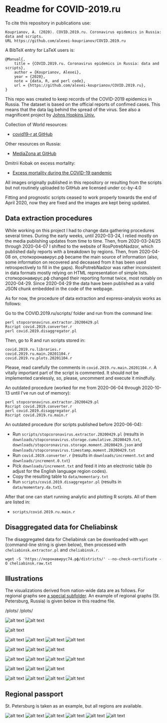 # Readme for COVID-2019.ru

To cite this repository in publications use:

    Kouprianov, A. (2020). COVID.2019.ru. Coronavirus epidemics in Russia: data and scripts. 
    URL https://github.com/alexei-kouprianov/COVID.2019.ru

A BibTeX entry for LaTeX users is:

    @Manual{,
        title = {COVID.2019.ru. Coronavirus epidemics in Russia: data and scripts},
        author = {Kouprianov, Alexei},
        year = {2020},
        note = {data, R, and perl code},
        url = {https://github.com/alexei-kouprianov/COVID.2019.ru},
    }


This repo was created to keep records of the COVID-2019 epidemics in Russia. The dataset is based on the official reports of confimed cases. This means that the data lag behind the spread of the virus. See also a magnificent project by [Johns Hopkins Univ.](https://github.com/CSSEGISandData/COVID-19)

Collection of World resources:

* [covid19-r at GitHub](https://github.com/mine-cetinkaya-rundel/covid19-r)

Other resources on Russia:

* [MediaZona at GitHub](https://github.com/mediazona/data-corona-Russia)

Dmitrii Kobak on excess mortality:

* [Excess mortality during the COVID-19 pandemic](https://github.com/dkobak/excess-mortality)

All images originally published in this repository or resulting from the scripts but not routinely uploaded to GitHub are licensed under cc-by-4.0

Fitting and prognostic scripts ceased to work properly towards the end of April 2020, now they are fixed and the images are kept being updated.

## Data extraction procedures

While working on this project I had to change data gathering procedures several times. During the early weeks, until 2020-03-24, I relied mostly on the media publishing updates from time to time. Then, from 2020-03-24/25 through 2020-04-07 I shifted to the website of RosPotrebNadzor, which published daily reports with a breakdown by regions. Then, from 2020-04-08 on, стопкоронавирус.рф became the main source of information (also, some information on recovered and deceased from it has been used retrospectively to fill in the gaps). RosPotrebNadzor was rather inconsistent in data formats mostly relying on HTML representation of simple lists. стопкоронавирус.рф changed their reporting format twice, most notably on 2020-04-29. Since 2020-04-29 the data have been published as a valid JSON chunk embedded in the code of the webpage.

As for now, the procedure of data extraction and express-analysis works as follows:

Go to the COVID.2019.ru/scripts/ folder and run from the command line:

    perl stopcoronavirus.extractor.20200429.pl
    Rscript covid.2019.converter.r 
    perl covid.2019.disaggregator.pl

Then, go to R and run scripts stored in:

    covid.2019.ru.libraries.r
    covid.2019.ru.main.20201104.r
    covid.2019.ru.plots.20201104.r

Please, read carefully the comments in `covid.2019.ru.main.20201104.r`. A vitally important part of the script is commented. It should not be implemented carelessly, so, please, uncomment and execute it mindfully.

An outdated procedure (worked for me from 2020-06-04 through 2020-10-13 until I've run out of memory):

    perl stopcoronavirus.extractor.20200429.pl
    Rscript covid.2019.converter.r 
    perl covid.2019.disaggregator.pl
    Rscript covid.2019.ru.main.r 

An outdated procedure (for scripts published before 2020-06-04):

* Run `scripts/stopcoronavirus.extractor.20200429.pl` (results in `downloads/stopcoronavirus.storage.cumulative.20200429.txt`, `downloads/stopcoronavirus.storage.moment.20200429.json` and `downloads/stopcoronavirus.timestamp.moment.20200429.txt`
* Run `covid.2019.converter.r` (results in `downloads/increment.txt` and `downloads/increment.0.txt`)
* Pick `downloads/increment.txt` and feed it into an electronic table (to adjust for the English language region codes).
* Copy the resulting table to `data/momentary.txt`
* Run `scripts/covid.2019.disaggregator.pl` (results in `data/momentary.da.txt`).

After that one can start running analytic and plotting R scripts. All of them are listed in:

* `scripts/covid.2019.ru.main.r`

## Disaggregated data for Cheliabinsk

The disaggregated data for Cheliabinsk can be downloaded with `wget` (command-line string is given below), then processed with `cheliabinsk.extractor.pl` and `cheliabinsk.r`.

    wget -S 'https://коронавирус74.рф/districts/' --no-check-certificate -O cheliabinsk.raw.txt

## Illustrations

The visualizations derived from nation-wide data are as follows. For regional graphs see [a special subfolder](https://github.com/alexei-kouprianov/COVID.2019.ru/tree/master/plots/regions "Regional graphs"). An example of regional graphs (St. Petersburg, Russia) is given below in this readme file.

/plots/
/plots/

<!--![alt text](plots/COVID.2019.cumulated.png "Cumulated curve of COVID-2019 cases for Russia")-->
<!--![alt text](plots/COVID.2019.cumulated.log10.png "Cumulated curve of COVID-2019 cases for Russia, y-logarithmic")-->
![alt text](plots/01.COVID.2019.cumulated.TARD.png "Cumulated curve of COVID-2019 cases for Russia decomposed")
![alt text](plots/02.COVID.2019.cumulated.TARD.log10.png "Cumulated curve of COVID-2019 cases for Russia decomposed, y-logarithmic")

![alt text](plots/03.COVID.2019.mortality.dyn.png "Calculated mortality dynamics")

![alt text](plots/04.COVID.2019.cumulated.by_regions.png "Cumulated curve of COVID-2019 cases for Russia, by regions")
![alt text](plots/05.COVID.2019.cumulated.log.10.by_regions.png "Cumulated curve of COVID-2019 cases for Russia, y-logarithmic, by regions")
![alt text](plots/07.COVID.2019.growth_ratio.png "Growth ratios of COVID-2019 cases for Russia decomposed")
![alt text](plots/06.COVID.2019.cumulated.log10.1M.png "Cumulated curve of COVID-2019 cases for Russia, y-logarithmic, by regions for regions with capital city population over 1000K")

![alt text](plots/15.COVID.2019.barplot.regions.png "COVID-2019 total cases for Russia by regions")
![alt text](plots/16.COVID.2019.barplot.regions.log.10.png "COVID-2019 total cases for Russia by regions")
![alt text](plots/17.COVID.2019.barplot.regions.per_100K.png "COVID-2019 total cases per 100K inhabitants for Russia by regions")

![alt text](plots/08.COVID.2019.hist.rdi.png "COVID-2019 Rt 7 days rolling averages for regions of Russia")
![alt text](plots/09.COVID.2019.hist.dt.png "COVID-2019 cases doubling time based on Rt 7 days rolling averages for regions of Russia")
![alt text](plots/10.COVID.2019.map.regions.png "COVID-2019 total cases for Russia, map")
![alt text](plots/11.COVID.2019.map.regions.per_100K.png "COVID-2019 total cases per 100K inhabitants for Russia, map")

![alt text](plots/12.COVID.2019.map.density.regions.png "COVID-2019 total cases for Russia, density map")
![alt text](plots/13.COVID.2019.map.density.regions.per_100K.png "COVID-2019 total cases per 100K inhabitants for Russia, density map")
![alt text](plots/14.COVID.2019.map.density.regions.rdi7dt.png "COVID-2019 cases doubling time based on Rt 7 days rolling averages for regions of Russia, density map")

<!--![alt text](plots/COVID.2019.fitting.expGrowth_vs_LL.3.png "Fitting the data with exponent and log-logistic")
![alt text](plots/COVID.2019.fitting.expGrowth_vs_LL.3.log10.png "Fitting the data with exponent and log-logistic, y-logarithmic")-->
![alt text](plots/31.COVID.2019.fitting.rmc.partial.01.log10.png "Fitting / extrapolating the data with exponent and log-logistic, y-logarithmic (entire Russia)")
![alt text](plots/32.COVID.2019.fitting.rmc.partial.02.RUS.Prov.log10.png "Fitting / extrapolating the data with exponent and log-logistic, y-logarithmic (Russia without Moscow and St. Petersburg)")
![alt text](plots/33.COVID.2019.fitting.rmc.partial.03.Mos.log10.png "Fitting / extrapolating the data with exponent and log-logistic, y-logarithmic (Moscow)")
![alt text](plots/34.COVID.2019.fitting.rmc.partial.04.SPb.log10.png "Fitting / extrapolating the data with exponent and log-logistic, y-logarithmic (St. Petersburg)")

## Regional passport

St. Petersburg is taken as an example, but all regions are available.

![alt text](plots/regions/linear/COVID.2019.cumulated.linear.St._Petersburg.png "Cumulated curve of COVID-2019 cases for St. Perersburg, y-linear")
![alt text](plots/regions/COVID.2019.cumulated.log10.St._Petersburg.png "Cumulated curve of COVID-2019 cases for St. Perersburg, y-logarithmic")
![alt text](plots/regions/increments/i/COVID.2019.momentary.St._Petersburg.i.png "Daily increments for detected COVID-2019 cases for St. Perersburg, y-linear")
![alt text](plots/regions/increments/d/COVID.2019.momentary.St._Petersburg.d.png "Daily increments for COVID-2019 deaths for St. Perersburg, y-linear")
![alt text](plots/regions/race/COVID.2019.race.log10.St._Petersburg.png "Cumulated curves of COVID-2019 cases for St. Perersburg, y-logarithmic, since the day the city crossed 50 cases threshold")
![alt text](plots/regions/rdi/COVID.2019.rdi.log10.St._Petersburg.png "Relative daily increments for COVID-2019 confirmed cases for St. Perersburg")
